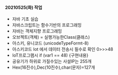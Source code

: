 #### 20210525(화) 작업
- 자바 기초 실습
- 자바스크립트는 함수기반의 프로그래밍
- 자바는 객체지향 프로그래밍
- 오브젝트(객체) = 실행가능한Class(클래스)
- 아스키, 유니코드 (unicodeTypeFormt-8)
- 아스키코드 Iot 에서 데이터 전송시 필수로 확인 0>>>48
- IoT프로그램시 if (var1 == 48) {구현내용}
- 공유기가 하위로 가질수있는 사설IP는 255개
- Hex(16진수),Dec(10진수),char(문자)=127개